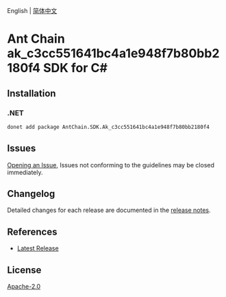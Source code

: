 English | [简体中文](README-CN.md)

# Ant Chain ak_c3cc551641bc4a1e948f7b80bb2180f4 SDK for C#

## Installation

### .NET

```bash
donet add package AntChain.SDK.Ak_c3cc551641bc4a1e948f7b80bb2180f4
```

## Issues

[Opening an Issue](https://github.com/alipay/antchain-openapi-prod-sdk/issues/new), Issues not conforming to the guidelines may be closed immediately.

## Changelog

Detailed changes for each release are documented in the [release notes](./ChangeLog.md).

## References

* [Latest Release](https://github.com/alipay/antchain-openapi-prod-sdk/)

## License

[Apache-2.0](http://www.apache.org/licenses/LICENSE-2.0)
